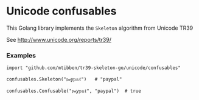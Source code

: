 # Unicode confusables

This Golang library implements the `Skeleton` algorithm from Unicode TR39

See http://www.unicode.org/reports/tr39/

### Examples
```
import "github.com/mtibben/tr39-skeleton-go/unicode/confusables"

confusables.Skeleton("𝔭𝒶ỿ𝕡𝕒ℓ")   # "paypal"

confusables.Confusable("𝔭𝒶ỿ𝕡𝕒ℓ", "paypal")  # true
```
